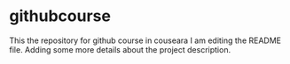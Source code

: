 # githubcourse
This the repository for github course in couseara
I am editing the README file. Adding some more details about the project description.
